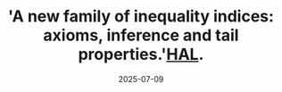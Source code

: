 ---
title: "'A new family of inequality indices: axioms, inference and tail properties.'[HAL](https://hal.science/hal-05153188)."
collection: publications
category: manuscripts
#permalink: /publication/2025-submitted-paper
excerpt: 'Authors: [Jonathan El Methni](https://sites.google.com/view/jonathanelmethni/accueil), [Stéphane Girard](https://mistis.inrialpes.fr/people/girard/), Pearl Laveur.'
date: 2025-07-09
venue: 'Submitted in'
#slidesurl: 'http://academicpages.github.io/files/slides1.pdf'
#paperurl: 'https://hal.science/hal-05153188'
#bibtexurl: 'http://academicpages.github.io/files/bibtex1.bib'
#citation: ''
---